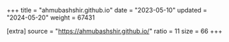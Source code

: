 +++
title = "ahmubashshir.github.io"
date = "2023-05-10"
updated = "2024-05-20"
weight = 67431

[extra]
source = "https://ahmubashshir.github.io/"
ratio = 11
size = 66
+++
